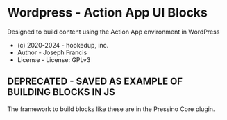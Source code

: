 # Wordpress - Action App UI Blocks
Designed to build content using the Action App environment in WordPress

* (c) 2020-2024 - hookedup, inc.
* Author - Joseph Francis
* License - License: GPLv3

## DEPRECATED - SAVED AS EXAMPLE OF BUILDING BLOCKS IN JS
The framework to build blocks like these are in the Pressino Core plugin.
